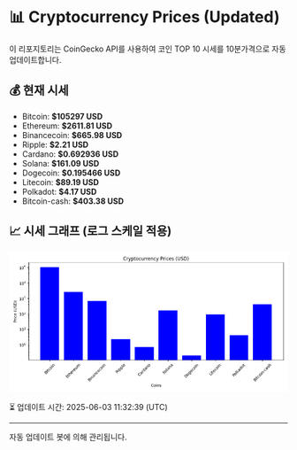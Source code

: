 
# 📊 Cryptocurrency Prices (Updated)

이 리포지토리는 CoinGecko API를 사용하여 코인 TOP 10 시세를 10분가격으로 자동 업데이트합니다.

## 💰 현재 시세
- Bitcoin: **$105297 USD**
- Ethereum: **$2611.81 USD**
- Binancecoin: **$665.98 USD**
- Ripple: **$2.21 USD**
- Cardano: **$0.692936 USD**
- Solana: **$161.09 USD**
- Dogecoin: **$0.195466 USD**
- Litecoin: **$89.19 USD**
- Polkadot: **$4.17 USD**
- Bitcoin-cash: **$403.38 USD**

## 📈 시세 그래프 (로그 스케일 적용)
![Crypto Prices](crypto_prices.png)

⏳ 업데이트 시간: 2025-06-03 11:32:39 (UTC)

---
자동 업데이트 봇에 의해 관리됩니다.
